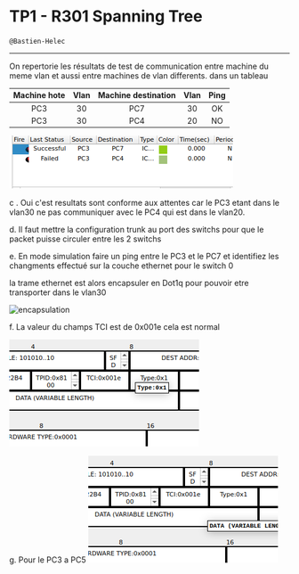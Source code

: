 # TP1 - R301 Spanning Tree

```
@Bastien-Helec
```

---


On repertorie les résultats de test de communication entre machine du meme vlan et aussi entre machines de vlan differents. dans un tableau 

| Machine hote | Vlan | Machine destination | Vlan | Ping |
|:---:|:---:|:---:|:---:|:---:|
|PC3|30|PC7|30|OK|
|PC3|30|PC4|20|NO|

![B1](b1.png)

c . Oui c'est resultats sont conforme aux attentes car le PC3 etant dans le vlan30 ne pas communiquer avec le PC4 qui est dans le vlan20.

d. Il faut mettre la configuration trunk au port des switchs pour que le packet puisse circuler entre les 2 switchs

e. En mode simulation faire un ping entre le PC3 et le PC7 et identifiez les changments effectué sur la couche ethernet pour le switch 0 

la trame ethernet est alors encapsuler en Dot1q pour pouvoir etre transporter dans le vlan30

![encapsulation](encapsulation.png)

f. La valeur du champs TCI est de 0x001e cela est normal 

![f1](f1.png)

g. 
Pour le PC3 a PC5
![g1](g1.png)



